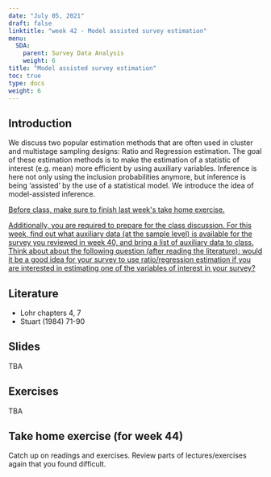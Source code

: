 ```yaml
---
date: "July 05, 2021"
draft: false
linktitle: "week 42 - Model assisted survey estimation"
menu:
  SDA:
    parent: Survey Data Analysis
    weight: 6
title: "Model assisted survey estimation"
toc: true
type: docs
weight: 6
---
```


## Introduction

We discuss two popular estimation methods that are often used in cluster and multistage sampling designs: Ratio and Regression estimation. The goal of these estimation methods is to make the estimation of a statistic of interest (e.g. mean) more efficient by using auxiliary variables. Inference is here not only using the inclusion probabilities anymore, but inference is being ‘assisted’ by the use of a statistical model. We introduce the idea of model-assisted inference.

<ins>Before class, make sure to finish last week's take home exercise.</ins>

<ins>Additionally, you are required to prepare for the class discussion. For this week, find out what auxiliary data (at the sample level) is available for the survey you reviewed in week 40, and bring a list of auxiliary data to class. Think about about the following question (after reading the literature): would it be a good idea for your survey to use ratio/regression estimation if you are interested in estimating one of the variables of interest in your survey?</ins>

## Literature

- Lohr chapters 4, 7
- Stuart (1984) 71-90

## Slides

TBA

## Exercises

TBA

## Take home exercise (for week 44)

Catch up on readings and exercises. Review parts of lectures/exercises again that you found difficult.


